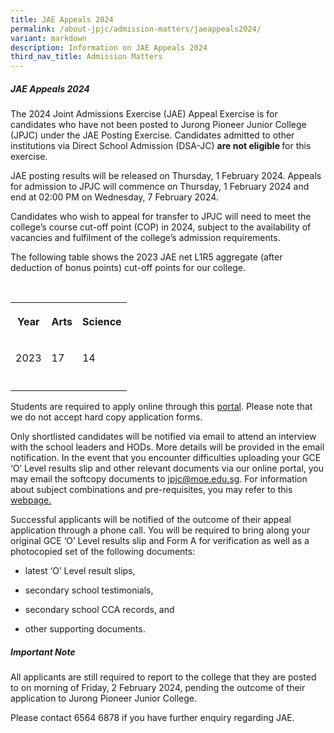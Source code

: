 ```yaml
---
title: JAE Appeals 2024
permalink: /about-jpjc/admission-matters/jaeappeals2024/
variant: markdown
description: Information on JAE Appeals 2024
third_nav_title: Admission Matters
---
```

<h5>JAE Appeals 2024</h5><p>The 2024 Joint Admissions Exercise (JAE) Appeal Exercise is for candidates who have not been posted to Jurong Pioneer Junior College (JPJC) under the JAE Posting Exercise. Candidates admitted to other institutions via Direct School Admission (DSA-JC) <strong>are not eligible </strong>for this exercise.</p><p></p><p>JAE posting results will be released on Thursday, 1 February 2024. Appeals for admission to JPJC will commence on Thursday, 1 February 2024 and end at 02:00 PM on Wednesday, 7 February 2024.</p><p>Candidates who wish to appeal for transfer to JPJC will need to meet the college’s course cut-off point (COP) in 2024, subject to the availability of vacancies and fulfilment of the college’s admission requirements.</p><p>The following table shows the 2023 JAE net L1R5 aggregate (after deduction of bonus points) cut-off points for our college.</p><p>&nbsp;&nbsp;&nbsp;&nbsp;&nbsp;&nbsp;&nbsp;&nbsp;&nbsp;	&nbsp;</p><table><tbody><tr><th rowspan="1" colspan="1"><p>Year</p></th><th rowspan="1" colspan="1"><p>Arts</p></th><th rowspan="1" colspan="1"><p>Science</p></th></tr><tr><td rowspan="1" colspan="1"><p>2023</p></td><td rowspan="1" colspan="1"><p>17</p></td><td rowspan="1" colspan="1"><p>14</p></td></tr><tr><td rowspan="1" colspan="1"><p></p></td><td rowspan="1" colspan="1"><p></p></td><td rowspan="1" colspan="1"><p></p></td></tr></tbody></table><p>Students are required to apply online through this <a href="http://jae.jpjc.edu.sg/" rel="noopener noreferrer nofollow" target="_blank">portal</a>. Please note that we do not accept hard copy application forms.</p><p>Only shortlisted candidates will be notified via email to attend an interview with the school leaders and HODs. More details will be provided in the email notification. In the event that you encounter difficulties uploading your GCE ‘O’ Level results slip and other relevant documents via our online portal, you may email the softcopy documents to <a href="mailto:jpjc@moe.edu.sg" rel="noopener noreferrer nofollow" target="_blank"> jpjc@moe.edu.sg</a>. For information about subject combinations and pre-requisites, you may refer to this <a href="https://www.jpjc.moe.edu.sg/about/subject-combination/" rel="noopener noreferrer nofollow" target="_blank"> webpage.</a></p><p>Successful applicants will be notified of the outcome of their appeal application through a phone call. You will be required to bring along your original GCE ‘O’ Level results slip and Form A for verification as well as a photocopied set of the following documents:</p><ul data-tight="true" class="tight"><li><p>latest ‘O’ Level result slips,</p></li><li><p>secondary school testimonials,</p></li><li><p>secondary school CCA records, and</p></li><li><p>other supporting documents.</p></li></ul><h5> Important Note</h5><p>All applicants are still required to report to the college that they are posted to on morning of Friday, 2 February 2024, pending the outcome of their application to Jurong Pioneer Junior College.</p><p>Please contact 6564 6878 if you have further enquiry regarding JAE.</p>